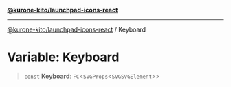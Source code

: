 [**@kurone-kito/launchpad-icons-react**](../README.md)

***

[@kurone-kito/launchpad-icons-react](../globals.md) / Keyboard

# Variable: Keyboard

> `const` **Keyboard**: `FC`\<`SVGProps`\<`SVGSVGElement`\>\>
